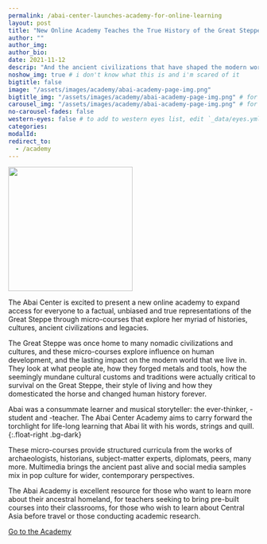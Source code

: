 ```yaml
---
permalink: /abai-center-launches-academy-for-online-learning
layout: post
title: "New Online Academy Teaches the True History of the Great Steppe"
author: ""
author_img:
author_bio:
date: 2021-11-12
descrip: "And the ancient civilizations that have shaped the modern world."
noshow_img: true # i don't know what this is and i'm scared of it
bigtitle: false
image: "/assets/images/academy/abai-academy-page-img.png"
bigtitle_img: "/assets/images/academy/abai-academy-page-img.png" # for opengraph
carousel_img: "/assets/images/academy/abai-academy-page-img.png" # for carousel
no-carousel-fades: false
western-eyes: false # to add to western eyes list, edit `_data/eyes.yml`
categories:
modalId:
redirect_to:
  - /academy
---
```


<style>

  .callout-article {

  width: 50%;
  float: right;
  }

  .callout-article-flex-contents {
   display: flex;
   flex-direction: column;
   justify-content: center;
  }

@media (max-width: 767.98px) {

  .callout-article {
  width: 100%;
  float: none;
  }

   }
</style>

<div class="row"><img src="{{ page.image }}" width="auto" height="250px" class="mx-auto"/></div>

The Abai Center is excited to present a new online academy to expand access for everyone to a factual, unbiased and true representations of the Great Steppe through micro-courses that explore her myriad of histories, cultures, ancient civilizations and legacies.

The Great Steppe was once home to many nomadic civilizations and cultures, and these micro-courses explore influence on human development, and the lasting impact on the modern world that we live in. They look at what people ate, how they forged metals and tools, how the seemingly mundane cultural customs and traditions were actually critical to survival on the Great Steppe, their style of living and how they domesticated the horse and changed human history forever.

Abai was a consummate learner and musical storyteller: the ever-thinker, -student and -teacher. The Abai Center Academy aims to carry forward the torchlight for life-long learning that Abai lit with his words, strings and quill.
{:.float-right .bg-dark}

These micro-courses provide structured curricula from the works of archaeologists, historians, subject-matter experts, diplomats, peers, many more.  Multimedia brings the ancient past alive and social media samples mix in pop culture for wider, contemporary perspectives.

The Abai Academy is excellent resource for those who want to learn more about their ancestral homeland, for teachers seeking to bring pre-built courses into their classrooms, for those who wish to learn about Central Asia before travel or those conducting academic research.

[Go to the Academy](/academy)